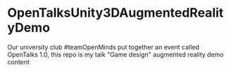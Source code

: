 # OpenTalksUnity3DAugmentedRealityDemo
Our university club #teamOpenMinds put together an event called OpenTalks 1.0, this repo is my talk "Game design" augmented reality demo content

